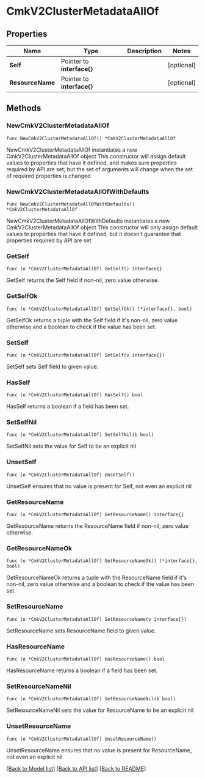 # CmkV2ClusterMetadataAllOf

## Properties

Name | Type | Description | Notes
------------ | ------------- | ------------- | -------------
**Self** | Pointer to **interface{}** |  | [optional] 
**ResourceName** | Pointer to **interface{}** |  | [optional] 

## Methods

### NewCmkV2ClusterMetadataAllOf

`func NewCmkV2ClusterMetadataAllOf() *CmkV2ClusterMetadataAllOf`

NewCmkV2ClusterMetadataAllOf instantiates a new CmkV2ClusterMetadataAllOf object
This constructor will assign default values to properties that have it defined,
and makes sure properties required by API are set, but the set of arguments
will change when the set of required properties is changed

### NewCmkV2ClusterMetadataAllOfWithDefaults

`func NewCmkV2ClusterMetadataAllOfWithDefaults() *CmkV2ClusterMetadataAllOf`

NewCmkV2ClusterMetadataAllOfWithDefaults instantiates a new CmkV2ClusterMetadataAllOf object
This constructor will only assign default values to properties that have it defined,
but it doesn't guarantee that properties required by API are set

### GetSelf

`func (o *CmkV2ClusterMetadataAllOf) GetSelf() interface{}`

GetSelf returns the Self field if non-nil, zero value otherwise.

### GetSelfOk

`func (o *CmkV2ClusterMetadataAllOf) GetSelfOk() (*interface{}, bool)`

GetSelfOk returns a tuple with the Self field if it's non-nil, zero value otherwise
and a boolean to check if the value has been set.

### SetSelf

`func (o *CmkV2ClusterMetadataAllOf) SetSelf(v interface{})`

SetSelf sets Self field to given value.

### HasSelf

`func (o *CmkV2ClusterMetadataAllOf) HasSelf() bool`

HasSelf returns a boolean if a field has been set.

### SetSelfNil

`func (o *CmkV2ClusterMetadataAllOf) SetSelfNil(b bool)`

 SetSelfNil sets the value for Self to be an explicit nil

### UnsetSelf
`func (o *CmkV2ClusterMetadataAllOf) UnsetSelf()`

UnsetSelf ensures that no value is present for Self, not even an explicit nil
### GetResourceName

`func (o *CmkV2ClusterMetadataAllOf) GetResourceName() interface{}`

GetResourceName returns the ResourceName field if non-nil, zero value otherwise.

### GetResourceNameOk

`func (o *CmkV2ClusterMetadataAllOf) GetResourceNameOk() (*interface{}, bool)`

GetResourceNameOk returns a tuple with the ResourceName field if it's non-nil, zero value otherwise
and a boolean to check if the value has been set.

### SetResourceName

`func (o *CmkV2ClusterMetadataAllOf) SetResourceName(v interface{})`

SetResourceName sets ResourceName field to given value.

### HasResourceName

`func (o *CmkV2ClusterMetadataAllOf) HasResourceName() bool`

HasResourceName returns a boolean if a field has been set.

### SetResourceNameNil

`func (o *CmkV2ClusterMetadataAllOf) SetResourceNameNil(b bool)`

 SetResourceNameNil sets the value for ResourceName to be an explicit nil

### UnsetResourceName
`func (o *CmkV2ClusterMetadataAllOf) UnsetResourceName()`

UnsetResourceName ensures that no value is present for ResourceName, not even an explicit nil

[[Back to Model list]](../README.md#documentation-for-models) [[Back to API list]](../README.md#documentation-for-api-endpoints) [[Back to README]](../README.md)


